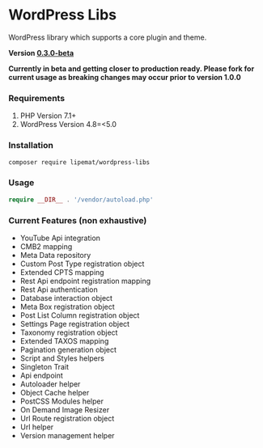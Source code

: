 # WordPress Libs
WordPress library which supports a core plugin and theme.

**Version [0.3.0-beta](https://github.com/lipemat/wordpress-lipe-libs/releases/tag/0.3.0-beta)**

**Currently in beta and getting closer to production ready. Please fork for current usage as breaking changes may occur prior to version 1.0.0**

### Requirements
1. PHP Version 7.1+
2. WordPress Version 4.8=<5.0


### Installation
``` sh 
composer require lipemat/wordpress-libs
```
### Usage

``` php
require __DIR__ . '/vendor/autoload.php'
```

### Current Features (non exhaustive)
* YouTube Api integration
* CMB2 mapping
* Meta Data repository
* Custom Post Type registration object
* Extended CPTS mapping
* Rest Api endpoint registration mapping
* Rest Api authentication
* Database interaction object
* Meta Box registration object
* Post List Column registration object
* Settings Page registration object
* Taxonomy registration object
* Extended TAXOS mapping
* Pagination generation object
* Script and Styles helpers
* Singleton Trait
* Api endpoint
* Autoloader helper
* Object Cache helper
* PostCSS Modules helper
* On Demand Image Resizer
* Url Route registration object
* Url helper
* Version management helper








